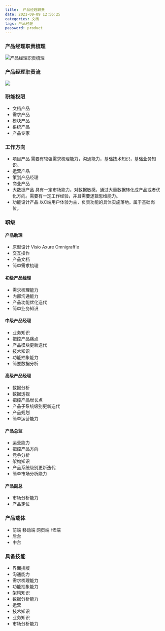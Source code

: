 ```yaml
---
title:  产品经理职责
date: 2021-09-09 12:56:25
categories: 文档
tags: 产品经理
password: product
---
```


### 产品经理职责梳理
![产品经理职责梳理](%E4%BA%A7%E5%93%81%E7%BB%8F%E7%90%86%E8%81%8C%E8%B4%A3%E6%A2%B3%E7%90%86.png)

### 产品经理职责流
![](16311606301717.jpg)



### 职能权限
* 	文档产品
* 	需求产品
* 	模块产品
* 	系统产品
* 	产品专家
### 工作方向
* 	项目产品
	 需要有较强需求梳理能力，沟通能力，基础技术知识，基础业务知识。
* 	运营产品
* 	策划产品经理
* 	商业产品
* 	大数据产品
	 具有一定市场能力，对数据敏感，通过大量数据转化成产品或者优化方向。需要有一定工作经验，并且需要逻辑思维能力。 
* 	功能设计产品
	 以C端用户体验为主，负责功能的具体实施落地。属于基础岗位。

### 职级
#### 	产品助理
* 	原型设计
			Visio
			Axure
			Omnigraffle
* 	交互操作
* 	产品文档
* 	简单需求梳理
#### 	初级产品经理
* 	需求梳理能力
* 	内部沟通能力
* 	产品功能优化迭代
* 	简单业务知识
#### 	中级产品经理
* 	业务知识
* 	把控产品痛点
* 	产品模块更新迭代
* 	技术知识
* 	功能抽象能力
* 	简要数据分析
#### 	高级产品经理
* 	数据分析
* 	数据透视
* 	把控产品增长点
* 	产品子系统级别更新迭代
* 	产品规划
* 	简单运营能力
#### 	产品总监
* 	运营能力
* 	把控产品方向
* 	竞争分析
* 	架构知识
* 	产品系统级别更新迭代
* 	简单市场分析能力
#### 	产品副总
* 	市场分析能力
* 	产品定位
### 产品载体
* 	前端
		移动端
		网页端
		H5端
* 	后台
* 	中台
### 具备技能
* 	界面排版
* 	沟通能力
* 	需求梳理能力
* 	功能抽象能力
* 	架构知识
* 	数据分析能力
* 	运营
* 	技术知识
* 	业务知识
* 	市场分析能力